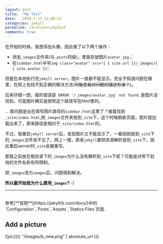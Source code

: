 ```yaml
---
layout: post
title:  "My Test"
date:   2019-7-17 22:00:13
categories: jekyll
permalink: /archivers/myTest
comments: true
---
```


在开始的时候，我想添加头像，因此做了以下两个操作：
 
* 添加`_images`文件夹(与`_posts`同级)，里面存放图片`avatar.jpg`；
* 在`sidebar.html`中写`img class="avatar" src="{ { site.url }}/_images/{ { site.avatar }}"`.
 
但是在本地执行完`jekyll server`，图片一直都不能显示。完全不知道问题在哪里，在网上也找不到正确的解决方法(~~可能是我对问题的描述有误？~~)。
<!--more-->

后来仔细一想，报的错误是` ERROR '/_images/avatar.jpg' not found.`是图片没找到，可是图片确实是按照这个路径写在html里的。

...
那问题是出在填写图片路径的`sidebar.html`这里了？接着找到`_site/index.html`,把`_images`文件夹放到`_site`下，这个时候刷新页面，图片就加载出来了。原来路径是相对于`_site/index.html`的。

不过，我重启`jekyll server`后，发现图片又不能显示了，一看刚刚放到`_site`下的`_images`文件夹不见了。网上一搜，原来`jekyll`要把资源解析放到`_site`下，因此重启server时`_site`会被重写。

那我之前放在根目录下的`_images`为什么没有解析到`_site`下呢？可能是对带下划线的文件名称有所限制。

把`_images`改为`images`后，问题得到解决。

**所以最开始我为什么要用`_images`?**:-)

* * *
<br>
参考[**官网**](https://jekyllrb.com/docs/)中的`Configuration`,`Posts`,`Assets`,`Statics Files`页面.

## Add a picture

![pic]({{ "/images/k_new.png" | absolute_url }})
